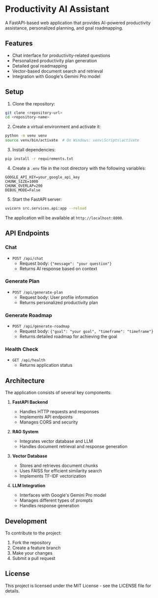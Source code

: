 # Productivity AI Assistant

A FastAPI-based web application that provides AI-powered productivity assistance, personalized planning, and goal roadmapping.

## Features

- Chat interface for productivity-related questions
- Personalized productivity plan generation
- Detailed goal roadmapping
- Vector-based document search and retrieval
- Integration with Google's Gemini Pro model

## Setup

1. Clone the repository:
```bash
git clone <repository-url>
cd <repository-name>
```

2. Create a virtual environment and activate it:
```bash
python -m venv venv
source venv/bin/activate  # On Windows: venv\Scripts\activate
```

3. Install dependencies:
```bash
pip install -r requirements.txt
```

4. Create a `.env` file in the root directory with the following variables:
```
GOOGLE_API_KEY=your_google_api_key
CHUNK_SIZE=1000
CHUNK_OVERLAP=200
DEBUG_MODE=False
```

5. Start the FastAPI server:
```bash
uvicorn src.services.api:app --reload
```

The application will be available at `http://localhost:8000`.

## API Endpoints

### Chat
- `POST /api/chat`
  - Request body: `{"message": "your question"}`
  - Returns AI response based on context

### Generate Plan
- `POST /api/generate-plan`
  - Request body: User profile information
  - Returns personalized productivity plan

### Generate Roadmap
- `POST /api/generate-roadmap`
  - Request body: `{"goal": "your goal", "timeframe": "timeframe"}`
  - Returns detailed roadmap for achieving the goal

### Health Check
- `GET /api/health`
  - Returns application status

## Architecture

The application consists of several key components:

1. **FastAPI Backend**
   - Handles HTTP requests and responses
   - Implements API endpoints
   - Manages CORS and security

2. **RAG System**
   - Integrates vector database and LLM
   - Handles document retrieval and response generation

3. **Vector Database**
   - Stores and retrieves document chunks
   - Uses FAISS for efficient similarity search
   - Implements TF-IDF vectorization

4. **LLM Integration**
   - Interfaces with Google's Gemini Pro model
   - Manages different types of prompts
   - Handles response generation

## Development

To contribute to the project:

1. Fork the repository
2. Create a feature branch
3. Make your changes
4. Submit a pull request

## License

This project is licensed under the MIT License - see the LICENSE file for details.
